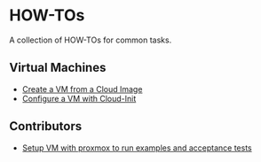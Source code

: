 # HOW-TOs

A collection of HOW-TOs for common tasks.

## Virtual Machines

- [Create a VM from a Cloud Image](./cloud-image/README.md)
- [Configure a VM with Cloud-Init](./cloud-init/README.md)

## Contributors

- [Setup VM with proxmox to run examples and acceptance tests](./setup-proxmox-for-tests/README.md)
